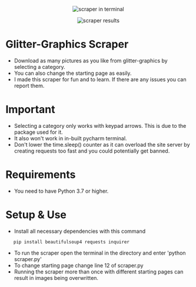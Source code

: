 <center>

![scraper in terminal](https://i.ibb.co/YQPNNCC/scraper-preview-1.jpg)

![scraper results](https://i.ibb.co/pvDZPRC/scraper-preview-2.png)
</center>

# Glitter-Graphics Scraper

- Download as many pictures as you like from glitter-graphics by selecting a category.
- You can also change the starting page as easily.
- I made this scraper for fun and to learn. If there are any issues you can report them.

# Important

- Selecting a category only works with keypad arrows. This is due to the package used for it.
- It also won't work in in-built pycharm terminal.
- Don't lower the time.sleep() counter as it can overload the site server by creating requests too fast and you could potentially get banned.

# Requirements
- You need to have Python 3.7 or higher.

# Setup & Use

- Install all necessary dependencies with this command

```
   pip install beautifulsoup4 requests inquirer
```

- To run the scraper open the terminal in the directory and enter 'python scraper.py'
- To change starting page change line 12 of scraper.py
- Running the scraper more than once with different starting pages can result in images being overwritten.